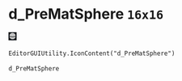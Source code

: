 # d_PreMatSphere `16x16`
<img src="/img/d_PreMatSphere.png" width=16 height=16>

``` CSharp
EditorGUIUtility.IconContent("d_PreMatSphere")
```
```
d_PreMatSphere
```
